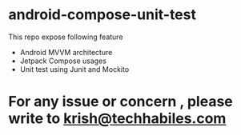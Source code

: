 # android-compose-unit-test

This repo expose following feature

- Android MVVM architecture
- Jetpack Compose usages
- Unit test using Junit and Mockito

# For any issue or concern , please write to krish@techhabiles.com
